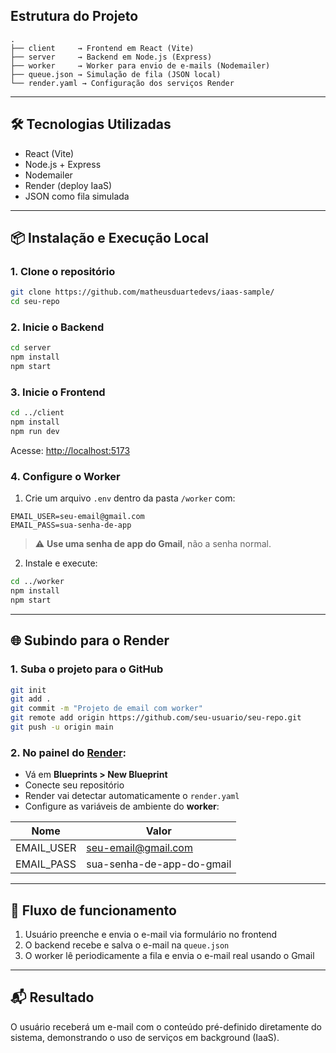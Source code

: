 ## Estrutura do Projeto

```
.
├── client     → Frontend em React (Vite)
├── server     → Backend em Node.js (Express)
├── worker     → Worker para envio de e-mails (Nodemailer)
├── queue.json → Simulação de fila (JSON local)
└── render.yaml → Configuração dos serviços Render
```

---

## 🛠️ Tecnologias Utilizadas

- React (Vite)
- Node.js + Express
- Nodemailer
- Render (deploy IaaS)
- JSON como fila simulada

---

## 📦 Instalação e Execução Local

### 1. Clone o repositório
```bash
git clone https://github.com/matheusduartedevs/iaas-sample/
cd seu-repo
```

### 2. Inicie o Backend
```bash
cd server
npm install
npm start
```

### 3. Inicie o Frontend
```bash
cd ../client
npm install
npm run dev
```

Acesse: [http://localhost:5173](http://localhost:5173)

### 4. Configure o Worker
1. Crie um arquivo `.env` dentro da pasta `/worker` com:

```env
EMAIL_USER=seu-email@gmail.com
EMAIL_PASS=sua-senha-de-app
```

> ⚠️ **Use uma senha de app do Gmail**, não a senha normal.

2. Instale e execute:
```bash
cd ../worker
npm install
npm start
```

---

## 🌐 Subindo para o Render

### 1. Suba o projeto para o GitHub

```bash
git init
git add .
git commit -m "Projeto de email com worker"
git remote add origin https://github.com/seu-usuario/seu-repo.git
git push -u origin main
```

### 2. No painel do [Render](https://dashboard.render.com):
- Vá em **Blueprints > New Blueprint**
- Conecte seu repositório
- Render vai detectar automaticamente o `render.yaml`
- Configure as variáveis de ambiente do **worker**:

| Nome         | Valor                        |
|--------------|------------------------------|
| EMAIL_USER   | seu-email@gmail.com          |
| EMAIL_PASS   | sua-senha-de-app-do-gmail    |

---

## 🥪 Fluxo de funcionamento

1. Usuário preenche e envia o e-mail via formulário no frontend
2. O backend recebe e salva o e-mail na `queue.json`
3. O worker lê periodicamente a fila e envia o e-mail real usando o Gmail

---

## 📬 Resultado

O usuário receberá um e-mail com o conteúdo pré-definido diretamente do sistema, demonstrando o uso de serviços em background (IaaS).

